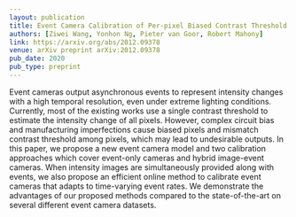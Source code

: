 ```yaml
---
layout: publication
title: Event Camera Calibration of Per-pixel Biased Contrast Threshold
authors: [Ziwei Wang, Yonhon Ng, Pieter van Goor, Robert Mahony]
link: https://arxiv.org/abs/2012.09378
venue: arXiv preprint arXiv:2012.09378
pub_date: 2020
pub_type: preprint
---
```


Event cameras output asynchronous events to represent intensity changes with a high temporal resolution, even under extreme lighting conditions. Currently, most of the existing works use a single contrast threshold to estimate the intensity change of all pixels. However, complex circuit bias and manufacturing imperfections cause biased pixels and mismatch contrast threshold among pixels, which may lead to undesirable outputs. In this paper, we propose a new event camera model and two calibration approaches which cover event-only cameras and hybrid image-event cameras. When intensity images are simultaneously provided along with events, we also propose an efficient online method to calibrate event cameras that adapts to time-varying event rates. We demonstrate the advantages of our proposed methods compared to the state-of-the-art on several different event camera datasets.
